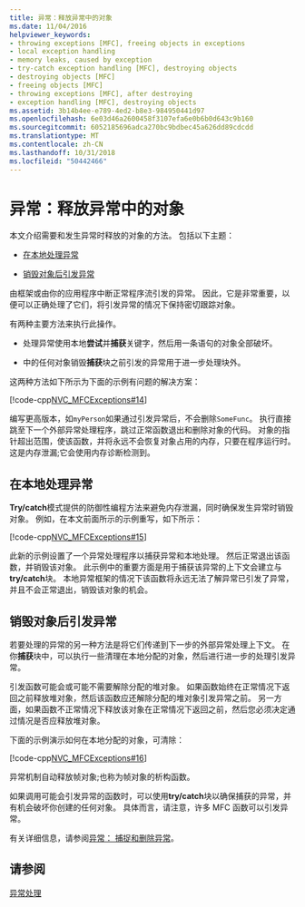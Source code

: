 ```yaml
---
title: 异常：释放异常中的对象
ms.date: 11/04/2016
helpviewer_keywords:
- throwing exceptions [MFC], freeing objects in exceptions
- local exception handling
- memory leaks, caused by exception
- try-catch exception handling [MFC], destroying objects
- destroying objects [MFC]
- freeing objects [MFC]
- throwing exceptions [MFC], after destroying
- exception handling [MFC], destroying objects
ms.assetid: 3b14b4ee-e789-4ed2-b8e3-984950441d97
ms.openlocfilehash: 6e03d46a2600458f3107efa6e0b6b0d643c9b160
ms.sourcegitcommit: 6052185696adca270bc9bdbec45a626dd89cdcdd
ms.translationtype: MT
ms.contentlocale: zh-CN
ms.lasthandoff: 10/31/2018
ms.locfileid: "50442466"
---
```

# <a name="exceptions-freeing-objects-in-exceptions"></a>异常：释放异常中的对象

本文介绍需要和发生异常时释放的对象的方法。 包括以下主题：

- [在本地处理异常](#_core_handling_the_exception_locally)

- [销毁对象后引发异常](#_core_throwing_exceptions_after_destroying_objects)

由框架或由你的应用程序中断正常程序流引发的异常。 因此，它是非常重要，以便可以正确处理了它们，将引发异常的情况下保持密切跟踪对象。

有两种主要方法来执行此操作。

- 处理异常使用本地**尝试**并**捕获**关键字，然后用一条语句的对象全部破坏。

- 中的任何对象销毁**捕获**块之前引发的异常用于进一步处理块外。

这两种方法如下所示为下面的示例有问题的解决方案：

[!code-cpp[NVC_MFCExceptions#14](../mfc/codesnippet/cpp/exceptions-freeing-objects-in-exceptions_1.cpp)]

编写更高版本，如`myPerson`如果通过引发异常后，不会删除`SomeFunc`。 执行直接跳至下一个外部异常处理程序，跳过正常函数退出和删除对象的代码。 对象的指针超出范围，使该函数，并将永远不会恢复对象占用的内存，只要在程序运行时。 这是内存泄漏;它会使用内存诊断检测到。

##  <a name="_core_handling_the_exception_locally"></a> 在本地处理异常

**Try/catch**模式提供的防御性编程方法来避免内存泄漏，同时确保发生异常时销毁对象。 例如，在本文前面所示的示例重写，如下所示：

[!code-cpp[NVC_MFCExceptions#15](../mfc/codesnippet/cpp/exceptions-freeing-objects-in-exceptions_2.cpp)]

此新的示例设置了一个异常处理程序以捕获异常和本地处理。 然后正常退出该函数，并销毁该对象。 此示例中的重要方面是用于捕获该异常的上下文会建立与**try/catch**块。 本地异常框架的情况下该函数将永远无法了解异常已引发了异常，并且不会正常退出，销毁该对象的机会。

##  <a name="_core_throwing_exceptions_after_destroying_objects"></a> 销毁对象后引发异常

若要处理的异常的另一种方法是将它们传递到下一步的外部异常处理上下文。 在你**捕获**块中，可以执行一些清理在本地分配的对象，然后进行进一步的处理引发异常。

引发函数可能会或可能不需要解除分配的堆对象。 如果函数始终在正常情况下返回之前释放堆对象，然后该函数应还解除分配的堆对象引发异常之前。 另一方面，如果函数不正常情况下释放该对象在正常情况下返回之前，然后您必须决定通过情况是否应释放堆对象。

下面的示例演示如何在本地分配的对象，可清除：

[!code-cpp[NVC_MFCExceptions#16](../mfc/codesnippet/cpp/exceptions-freeing-objects-in-exceptions_3.cpp)]

异常机制自动释放帧对象;也称为帧对象的析构函数。

如果调用可能会引发异常的函数时，可以使用**try/catch**块以确保捕获的异常，并有机会破坏你创建的任何对象。 具体而言，请注意，许多 MFC 函数可以引发异常。

有关详细信息，请参阅[异常： 捕捉和删除异常](../mfc/exceptions-catching-and-deleting-exceptions.md)。

## <a name="see-also"></a>请参阅

[异常处理](../mfc/exception-handling-in-mfc.md)

